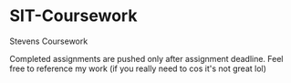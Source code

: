 # SIT-Coursework
Stevens Coursework

Completed assignments are pushed only after assignment deadline. Feel free to reference my work (if you really need to cos it's not great lol)
